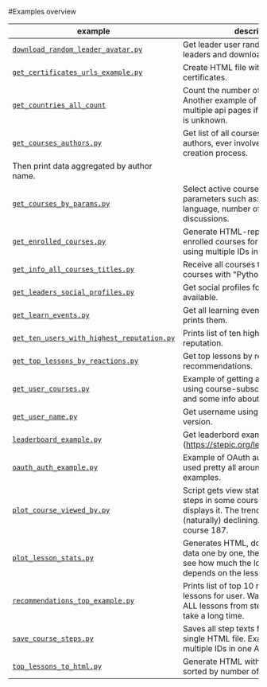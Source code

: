 #Examples overview

|example|description|
|---|---|
|[`download_random_leader_avatar.py`](download_random_leader_avatar.py)|Get leader user randomly from 100 leaders and download his avatar.|
|[`get_certificates_urls_example.py`](get_certificates_urls_example.py)|Create HTML file with all user certificates.|
|[`get_countries_all_count`](get_countries_all_count.py)|Count the number of countries known. Another example of how to use multiple api pages if size of response is unknown.|
|[`get_courses_authors.py`](get_courses_authors.py)|Get list of all courses and create list of authors, ever involved in course creation process.
Then print data aggregated by author name.|
|[`get_courses_by_params.py`](get_courses_by_params.py)|Select active courses by specifing parameters such as: amount of units, language, number of overall discussions.|
|[`get_enrolled_courses.py`](get_enrolled_courses.py)|Generate HTML-report with all enrolled courses for user. Example of using multiple IDs in one API call.|
|[`get_info_all_courses_titles.py`](get_info_all_courses_titles.py)|Receive all courses titles and count courses with "Python" word in title.|
|[`get_leaders_social_profiles.py`](get_leaders_social_profiles.py)|Get social profiles for leaders, if available.|
|[`get_learn_events.py`](get_learn_events.py)|Get all learning events for user and prints them.|
|[`get_ten_users_with_highest_reputation.py`](get_ten_users_with_highest_reputation.py)|Prints list of ten highest users by reputation.|
|[`get_top_lessons_by_reactions.py`](get_top_lessons_by_reactions.py)|Get top lessons by reaction on recommendations.|
|[`get_user_courses.py`](get_user_courses.py)|Example of getting all user courses using course-subscriptions endpoint and some info about them.|
|[`get_user_name.py`](get_user_name.py)|Get username using auth token. Simple version.|
|[`leaderboard_example.py`](leaderboard_example.py)|Get leaderbord example through api (https://stepic.org/leaders/knowledge).|
|[`oauth_auth_example.py`](oauth_auth_example.py)|Example of OAuth authentification, used pretty all around all other examples.|
|[`plot_course_viewed_by.py`](plot_course_viewed_by.py)|Script gets view statistics for all of the steps in some course and then displays it. The trend is usually (naturally) declining. By default uses course 187.|
|[`plot_lesson_stats.py`](plot_lesson_stats.py)|Generates HTML, download lessons' data one by one, then we make plots to see how much the loss of the people depends on the lesson time.|
|[`recommendations_top_example.py`](recommendations_top_example.py)|Prints list of top 10 recommended lessons for user. Warning! Get list of ALL lessons from stepic, so it might take a long time.|
|[`save_course_steps.py`](save_course_steps.py)|Saves all step texts from course into single HTML file. Example of using multiple IDs in one API call.|
|[`top_lessons_to_html.py`](top_lessons_to_html.py)|Generate HTML with top lessons sorted by number of views.|
